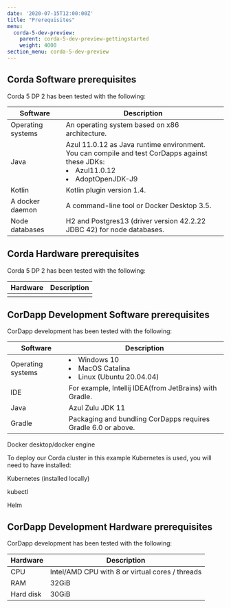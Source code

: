 ```yaml
---
date: '2020-07-15T12:00:00Z'
title: "Prerequisites"
menu:
  corda-5-dev-preview:
    parent: corda-5-dev-preview-gettingstarted
    weight: 4000
section_menu: corda-5-dev-preview
---
```


## Corda Software prerequisites

Corda 5 DP 2 has been tested with the following:

| Software      | Description |
| ----------- | ----------- |
| Operating systems      | An operating system based on x86 architecture.      |
| Java   | Azul 11.0.12 as Java runtime environment.<br>You can compile and test CorDapps against these JDKs:<li> Azul11.0.12</li> <li> AdoptOpenJDK-J9</li>   |
| Kotlin    | Kotlin plugin version 1.4.    |
| A docker daemon    | A command-line tool or Docker Desktop 3.5.    |
| Node databases    | H2 and Postgres13 (driver version 42.2.22 JDBC 42) for node databases.  |

## Corda Hardware prerequisites

Corda 5 DP 2 has been tested with the following:

| Hardware      | Description |
| ----------- | ----------- |
|       |      |



## CorDapp Development Software prerequisites

CorDapp development has been tested with the following:

| Software      | Description |
| ----------- | ----------- |
| Operating systems      | <li>Windows 10</li><li>MacOS Catalina</li><li>Linux (Ubuntu 20.04.04)</li>      |
| IDE      | For example, Intellij IDEA(from JetBrains) with Gradle.      |
| Java      | Azul Zulu JDK 11      |
| Gradle    | Packaging and bundling CorDapps requires Gradle 6.0 or above.    |



Docker desktop/docker engine

To deploy our Corda cluster in this example Kubernetes is used, you will need to have installed:

Kubernetes (installed locally)

kubectl

Helm


##  CorDapp Development Hardware prerequisites

CorDapp development has been tested with the following:

| Hardware      | Description |
| ----------- | ----------- |
| CPU      | Intel/AMD CPU with 8 or virtual cores / threads      |
| RAM   | 32GiB         |
| Hard disk   | 30GiB        |
